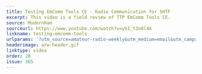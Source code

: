 ```yaml
---
title: Testing EmComm Tools CE - Radio Communication for SHTF
excerpt: This video is a field review of TTP EmComm Tools CE.
source: ModernHam
sourceurl: https://www.youtube.com/watch?v=yGI_t3n0l4A
linkname: testing-emcomm-tools
urlparams: '?utm_source=amateur-radio-weekly&utm_medium=email&utm_campaign=newsletter'
headerimage: arw-header.gif
linktype: video
order: 20
issue: 365
---
```

